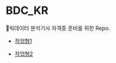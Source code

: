 # BDC_KR
빅데이터 분석기사 자격증 준비를 위한 Repo.

- [작업형1](https://github.com/sparkerhoney/BDC-KR/tree/main/T1)

- [작업형2](https://github.com/sparkerhoney/BDC-KR/tree/main/T1)
